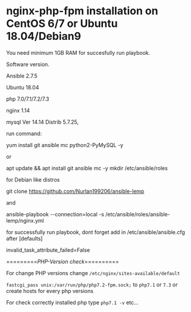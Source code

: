 # nginx-php-fpm installation on CentOS 6/7 or Ubuntu 18.04/Debian9

You need minimum 1GB RAM for succesfully run playbook.

Software version.

Ansible 2.7.5

Ubuntu 18.04

php 7.0/7.1/7.2/7.3

nginx 1.14

mysql  Ver 14.14 Distrib 5.7.25,



run command: 

yum install git ansible mc python2-PyMySQL -y

or

apt update && apt install git ansible mc -y
mkdir /etc/ansible/roles

for Debian like distros

git clone https://github.com/Nurlan199206/ansible-lemp

and

ansible-playbook --connection=local -s /etc/ansible/roles/ansible-lemp/nginx.yml



for successfully run playbook, dont forget add in /etc/ansible/ansible.cfg after [defaults]

invalid_task_attribute_failed=False

=========*PHP-Version check*==========


For change PHP versions change ```/etc/nginx/sites-available/default```

```fastcgi_pass unix:/var/run/php/php7.2-fpm.sock;``` to ```php7.1``` or ```7.3``` or create hosts for every php versions

For check correctly installed php type ```php7.1 -v``` etc...

